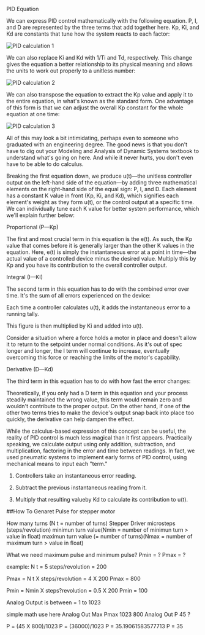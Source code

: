 PID Equation

We can express PID control mathematically with the following equation.
P, I, and D are represented by the three terms that add together here.
Kp, Ki, and Kd are constants that tune how the system reacts to each factor:

![PID calculation 1](https://user-images.githubusercontent.com/59052001/87008211-07bf4780-c1e1-11ea-8f74-7d3ff5304f46.png)
 
We can also replace Ki and Kd with 1/Ti and Td, respectively.
This change gives the equation a better relationship to
its physical meaning and allows the units to work out properly to a unitless number:

![PID calculation 2](https://user-images.githubusercontent.com/59052001/87008271-1f96cb80-c1e1-11ea-8ba7-ae551f0909b5.png)

We can also transpose the equation to extract the Kp value
and apply it to the entire equation,
in what's known as the standard form.
One advantage of this form is that we can adjust
the overall Kp constant for the whole equation at one time:

![PID calculation 3](https://user-images.githubusercontent.com/59052001/87008298-2cb3ba80-c1e1-11ea-8018-b5cfbd246929.png)

All of this may look a bit intimidating, perhaps even to someone who graduated with an engineering degree.
The good news is that you don't have to dig out your Modeling and Analysis of Dynamic Systems textbook to
understand what's going on here. And while it never hurts, you don't even have to be able to do calculus.

Breaking the first equation down, we produce u(t)—the unitless controller output on the left-hand side of 
the equation—by adding three mathematical elements on the right-hand side of the equal sign: P, I, and D. 
Each element has a constant K value in front (Kp, Ki, and Kd), which signifies each element's weight as 
they form u(t), or the control output at a specific time. We can individually tune each K value for better 
system performance, which we'll explain further below:

Proportional (P—Kp)

The first and most crucial term in this equation is the e(t). As such, the Kp value that comes before it 
is generally larger than the other K values in the equation. Here, e(t) is simply the instantaneous error 
at a point in time—the actual value of a controlled device minus the desired value. Multiply this by Kp and
you have its contribution to the overall controller output.

Integral (I—KI)

The second term in this equation has to do with the combined error over time. It's the sum of all errors
experienced on the device:

Each time a controller calculates u(t), it adds the instantaneous error to a running tally.

This figure is then multiplied by Ki and added into u(t). 

Consider a situation where a force holds a motor in place and doesn't allow it to return to the setpoint under
normal conditions. As it's out of spec longer and longer, the I term will continue to increase, eventually 
overcoming this force or reaching the limits of the motor's capability.

Derivative (D—Kd)

The third term in this equation has to do with how fast the error changes:

Theoretically, if you only had a D term in this equation and your process steadily maintained the wrong value,
this term would remain zero and wouldn't contribute to the proper output. On the other hand, if one of the 
other two terms tries to make the device's output snap back into place too quickly, the derivative can help
dampen the effect.

While the calculus-based expression of this concept can be useful, the reality of PID control is much less
magical than it first appears. Practically speaking, we calculate output using only addition, subtraction,
and multiplication, factoring in the error and time between readings. In fact, we used pneumatic systems to 
implement early forms of PID control, using mechanical means to input each "term."

1. Controllers take an instantaneous error reading.

2. Subtract the previous instantaneous reading from it.

3. Multiply that resulting valueby Kd to calculate its contribution to u(t). 


##How To Genaret Pulse for stepper motor

How many turns (N t = number of turns)
Stepper Driver microsteps (steps/revolution)
minimun turn value(Nmin = number of minimun turn > value in float)
maximun turn value (= number of turns)(Nmax = number of maximum turn > value in float)

What we need maximum pulse and minimum pulse?
Pmin = ?
Pmax = ?

example:
N t = 5
steps/revolution = 200

Pmax = N t X steps/revolution
     = 4 X 200
Pmax = 800

Pmin = Nmin X steps?revolution
     = 0.5 X 200
Pmin = 100

Analog Output is between = 1 to 1023

simple math use here
 Analog Out Max         Pmax
 1023                   800
 Analog Out             P
 45                     ?

P = (45 X 800)/1023
P = (36000)/1023 
P = 35.19061583577713‬
P = 35